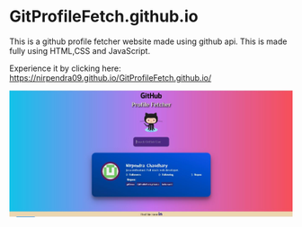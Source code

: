 # GitProfileFetch.github.io
This is a github profile fetcher website made using github api.
This is made fully using HTML,CSS and JavaScript.

Experience it by clicking here: https://nirpendra09.github.io/GitProfileFetch.github.io/


![](img/GitFetcher.JPG)
